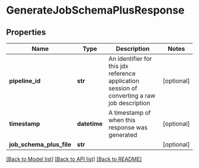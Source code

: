# GenerateJobSchemaPlusResponse

## Properties
Name | Type | Description | Notes
------------ | ------------- | ------------- | -------------
**pipeline_id** | **str** | An identifier for this jdx reference application session of converting a raw job description | [optional] 
**timestamp** | **datetime** | A timestamp of when this response was generated | [optional] 
**job_schema_plus_file** | **str** |  | [optional] 

[[Back to Model list]](../README.md#documentation-for-models) [[Back to API list]](../README.md#documentation-for-api-endpoints) [[Back to README]](../README.md)


